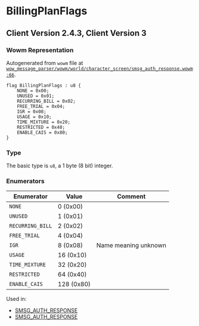 # BillingPlanFlags

## Client Version 2.4.3, Client Version 3

### Wowm Representation

Autogenerated from `wowm` file at [`wow_message_parser/wowm/world/character_screen/smsg_auth_response.wowm:66`](https://github.com/gtker/wow_messages/tree/main/wow_message_parser/wowm/world/character_screen/smsg_auth_response.wowm#L66).

```rust,ignore
flag BillingPlanFlags : u8 {
    NONE = 0x00;
    UNUSED = 0x01;
    RECURRING_BILL = 0x02;
    FREE_TRIAL = 0x04;
    IGR = 0x08;
    USAGE = 0x10;
    TIME_MIXTURE = 0x20;
    RESTRICTED = 0x40;
    ENABLE_CAIS = 0x80;
}
```
### Type
The basic type is `u8`, a 1 byte (8 bit) integer.
### Enumerators
| Enumerator | Value  | Comment |
| --------- | -------- | ------- |
| `NONE` | 0 (0x00) |  |
| `UNUSED` | 1 (0x01) |  |
| `RECURRING_BILL` | 2 (0x02) |  |
| `FREE_TRIAL` | 4 (0x04) |  |
| `IGR` | 8 (0x08) | Name meaning unknown |
| `USAGE` | 16 (0x10) |  |
| `TIME_MIXTURE` | 32 (0x20) |  |
| `RESTRICTED` | 64 (0x40) |  |
| `ENABLE_CAIS` | 128 (0x80) |  |

Used in:
* [SMSG_AUTH_RESPONSE](smsg_auth_response.md)
* [SMSG_AUTH_RESPONSE](smsg_auth_response.md)
